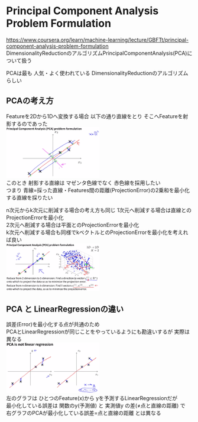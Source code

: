 # Principal Component Analysis Problem Formulation
https://www.coursera.org/learn/machine-learning/lecture/GBFTt/principal-component-analysis-problem-formulation  
DimensionalityReductionのアルゴリズムPrincipalComponentAnalysis(PCA)について扱う  

PCAは最も 人気・よく使われている DimensionalityReductionのアルゴリズム らしい  

## PCAの考え方
Featureを2Dから1Dへ変換する場合 以下の通り直線をとり そこへFeatureを射影するのであった  
<img src="../../img/08_08_pca_formula_eg_2_1.png" width=50% >  
このとき 射影する直線は マゼンタ色線でなく 赤色線を採用したい  
つまり 青線=採った直線・Features間の距離(ProjectionError)の2乗和を最小化する直線を採りたい  

n次元からk次元に削減する場合の考え方も同じ
1次元へ削減する場合は直線とのProjectionErrorを最小化  
2次元へ削減する場合は平面とのProjectionErrorを最小化  
k次元へ削減する場合も同様でkベクトルとのProjectionErrorを最小化を考えれば良い  
<img src="../../img/08_08_pca_formula.png" width=50% >  

## PCA と LinearRegressionの違い
誤差(Error)を最小化する点が共通のため  
PCAとLinearRegressionが同じことをやっているようにも勘違いするが 実際は異なる  
<img src="../../img/08_08_pca_is_not_linear_regression.png" width=50% >  
左のグラフは ひとつのFeature(x)から yを予測するLinearRegressionだが  
最小化している誤差は 関数のy(予測値) と 実測値y の差(≠点と直線の距離) で  
右グラフのPCAが最小化している誤差=点と直線の距離 とは異なる
